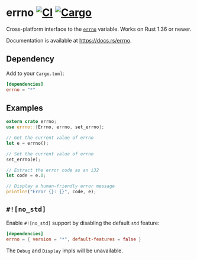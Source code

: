 # errno [![CI](https://github.com/lambda-fairy/rust-errno/actions/workflows/main.yml/badge.svg)](https://github.com/lambda-fairy/rust-errno/actions/workflows/main.yml) [![Cargo](https://img.shields.io/crates/v/errno.svg)](https://crates.io/crates/errno)

Cross-platform interface to the [`errno`][errno] variable. Works on Rust 1.36 or newer.

Documentation is available at <https://docs.rs/errno>.

[errno]: https://en.wikipedia.org/wiki/Errno.h


## Dependency

Add to your `Cargo.toml`:

```toml
[dependencies]
errno = "*"
```


## Examples

```rust
extern crate errno;
use errno::{Errno, errno, set_errno};

// Get the current value of errno
let e = errno();

// Set the current value of errno
set_errno(e);

// Extract the error code as an i32
let code = e.0;

// Display a human-friendly error message
println!("Error {}: {}", code, e);
```


## `#![no_std]`

Enable `#![no_std]` support by disabling the default `std` feature:

```toml
[dependencies]
errno = { version = "*", default-features = false }
```

The `Debug` and `Display` impls will be unavailable.

